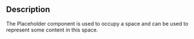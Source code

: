 ## Description

The Placeholder component is used to occupy a space and can be used to represent some content in this space.
